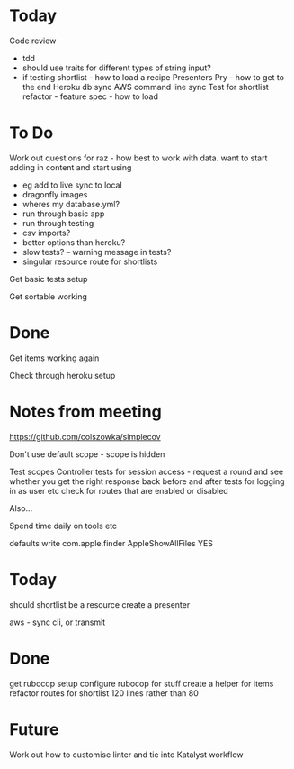 # Today

Code review
- tdd
- should use traits for different types of string input?
- if testing shortlist - how to load a recipe
Presenters
Pry - how to get to the end
Heroku db sync
AWS command line sync
Test for shortlist refactor - feature spec - how to load

# To Do

Work out questions for raz
- how best to work with data. want to start adding in content and start using
- eg add to live sync to local
- dragonfly images
- wheres my database.yml?
- run through basic app
- run through testing
- csv imports?
- better options than heroku?
- slow tests?
– warning message in tests?
- singular resource route for shortlists

Get basic tests setup

Get sortable working

# Done

Get items working again

Check through heroku setup

# Notes from meeting

https://github.com/colszowka/simplecov

Don't use default scope - scope is hidden

Test scopes
Controller tests for session access - request a round and see whether you get the right response back
before and after tests for logging in as user etc
check for routes that are enabled or disabled

Also...

Spend time daily on tools etc

defaults write com.apple.finder AppleShowAllFiles YES


# Today

should shortlist be a resource
create a presenter


aws - sync cli, or transmit

# Done

get rubocop setup
configure rubocop for stuff
create a helper for items
refactor routes for shortlist
120 lines rather than 80


# Future

Work out how to customise linter and tie into Katalyst workflow
